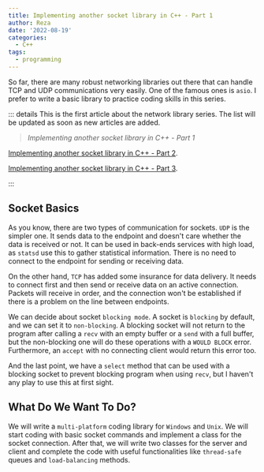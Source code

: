 ```yaml
---
title: Implementing another socket library in C++ - Part 1
author: Reza
date: '2022-08-19'
categories:
  - C++
tags:
  - programming
---
```


So far, there are many robust networking libraries out there that can handle TCP and UDP communications very easily. One of the famous ones is `asio`. I prefer to write a basic library to practice coding skills in this series.

<!-- more -->

::: details
This is the first article about the network library series. The list will be updated as soon as new articles are added.

> *Implementing another socket library in C++ - Part 1*

<a href="implementing-another-socket-library-in-cpp-part-2.html" target="_blank">Implementing another socket library in C++ - Part 2</a>.

<a href="implementing-another-socket-library-in-cpp-part-3.html" target="_blank">Implementing another socket library in C++ - Part 3</a>.

:::

## Socket Basics
As you know, there are two types of communication for sockets. `UDP` is the simpler one. It sends data to the endpoint and doesn't care whether the data is received or not. It can be used in back-ends services with high load, as `statsd` use this to gather statistical information. There is no need to connect to the endpoint for sending or receiving data. 

On the other hand, `TCP` has added some insurance for data delivery. It needs to connect first and then send or receive data on an active connection. Packets will receive in order, and the connection won't be established if there is a problem on the line between endpoints.

We can decide about socket `blocking mode`. A socket is `blocking` by default, and we can set it to `non-blocking`.
A blocking socket will not return to the program after calling a `recv` with an empty buffer or a `send` with a full buffer, but the non-blocking one will do these operations with a `WOULD BLOCK` error. Furthermore, an `accept` with no connecting client would return this error too.

And the last point, we have a `select` method that can be used with a blocking socket to prevent blocking program when using `recv`, but I haven't any play to use this at first sight.

## What Do We Want To Do?
We will write a `multi-platform` coding library for `Windows` and `Unix`. We will start coding with basic socket commands and implement a class for the socket connection. After that, we will write two classes for the server and client and complete the code with useful functionalities like `thread-safe` queues and `load-balancing` methods.

<!-- more -->
